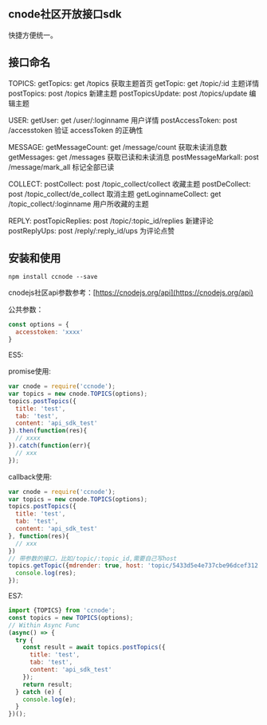 ## cnode社区开放接口sdk

快捷方便统一。

## 接口命名

TOPICS:
getTopics: get /topics 获取主题首页
getTopic: get /topic/:id 主题详情
postTopics: post /topics 新建主题
postTopicsUpdate: post /topics/update 编辑主题

USER:
getUser: get /user/:loginname 用户详情
postAccessToken: post /accesstoken 验证 accessToken 的正确性

MESSAGE:
getMessageCount: get /message/count 获取未读消息数
getMessages: get /messages 获取已读和未读消息
postMessageMarkall: post /message/mark_all 标记全部已读

COLLECT:
postCollect: post /topic_collect/collect 收藏主题
postDeCollect: post /topic_collect/de_collect 取消主题
getLoginnameCollect: get /topic_collect/:loginname 用户所收藏的主题

REPLY:
postTopicReplies: post /topic/:topic_id/replies 新建评论
postReplyUps: post /reply/:reply_id/ups 为评论点赞

## 安装和使用

```
npm install ccnode --save
```

cnodejs社区api参数参考：[https://cnodejs.org/api](https://cnodejs.org/api)

公共参数：

```js
const options = {
  accesstoken: 'xxxx'
}
```

ES5:

promise使用:

```js
var cnode = require('ccnode');
var topics = new cnode.TOPICS(options);
topics.postTopics({
  title: 'test',
  tab: 'test',
  content: 'api_sdk_test'
}).then(function(res){
  // xxxx
}).catch(function(err){
  // xxx
});
```

callback使用:

```js
var cnode = require('ccnode');
var topics = new cnode.TOPICS(options);
topics.postTopics({
  title: 'test',
  tab: 'test',
  content: 'api_sdk_test'
}, function(res){
  // xxx
})
// 带参数的接口，比如/topic/:topic_id,需要自己写host
topics.getTopic({mdrender: true, host: 'topic/5433d5e4e737cbe96dcef312'}, (res) => {
  console.log(res);
});
```

ES7:

```js
import {TOPICS} from 'ccnode';
const topics = new TOPICS(options);
// Within Async Func
(async() => {
  try {
    const result = await topics.postTopics({
      title: 'test',
      tab: 'test',
      content: 'api_sdk_test'
    });
    return result;
  } catch (e) {
    console.log(e);
  }
})();
```
